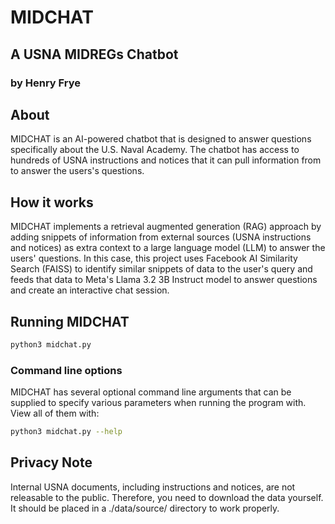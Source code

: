 # MIDCHAT

## A USNA MIDREGs Chatbot

### by Henry Frye

## About

MIDCHAT is an AI-powered chatbot that is designed to answer questions specifically about the U.S. Naval Academy. The chatbot has access to hundreds of USNA instructions and notices that it can pull information from to answer the users's questions.

## How it works

MIDCHAT implements a retrieval augmented generation (RAG) approach by adding snippets of information from external sources (USNA instructions and notices) as extra context to a large language model (LLM) to answer the users' questions. In this case, this project uses Facebook AI Similarity Search (FAISS) to identify similar snippets of data to the user's query and feeds that data to Meta's Llama 3.2 3B Instruct model to answer questions and create an interactive chat session.

## Running MIDCHAT

```bash
python3 midchat.py
```

### Command line options

MIDCHAT has several optional command line arguments that can be supplied to specify various parameters when running the program with. View all of them with:

```bash
python3 midchat.py --help
```

## Privacy Note

Internal USNA documents, including instructions and notices, are not releasable to the public. Therefore, you need to download the data yourself. It should be placed in a ./data/source/ directory to work properly.
